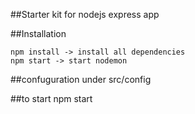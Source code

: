 ##Starter kit for nodejs express app

##Installation
	
	npm install -> install all dependencies
	npm start -> start nodemon

##confuguration under src/config

##to start npm start


